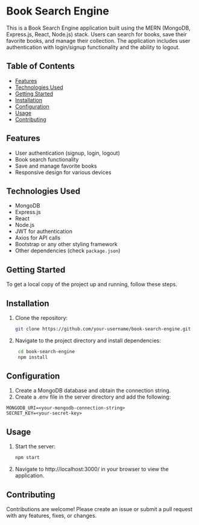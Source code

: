 # Book Search Engine

This is a Book Search Engine application built using the MERN (MongoDB, Express.js, React, Node.js) stack. Users can search for books, save their favorite books, and manage their collection. The application includes user authentication with login/signup functionality and the ability to logout.

## Table of Contents

- [Features](#features)
- [Technologies Used](#technologies-used)
- [Getting Started](#getting-started)
- [Installation](#installation)
- [Configuration](#configuration)
- [Usage](#usage)
- [Contributing](#contributing)

## Features

- User authentication (signup, login, logout)
- Book search functionality
- Save and manage favorite books
- Responsive design for various devices

## Technologies Used

- MongoDB
- Express.js
- React
- Node.js
- JWT for authentication
- Axios for API calls
- Bootstrap or any other styling framework
- Other dependencies (check `package.json`)

## Getting Started

To get a local copy of the project up and running, follow these steps.

## Installation

1. Clone the repository:

   ```bash
   git clone https://github.com/your-username/book-search-engine.git
   ```

2. Navigate to the project directory and install dependencies:

   ```bash
    cd book-search-engine
    npm install
   ```

## Configuration

1. Create a MongoDB database and obtain the connection string.
2. Create a .env file in the server directory and add the following:

```env
MONGODB_URI=<your-mongodb-connection-string>
SECRET_KEY=<your-secret-key>
```

## Usage

1. Start the server:

   ```bash
   npm start
   ```

2. Navigate to http://localhost:3000/ in your browser to view the application.

## Contributing

Contributions are welcome! Please create an issue or submit a pull request with any features, fixes, or changes.
